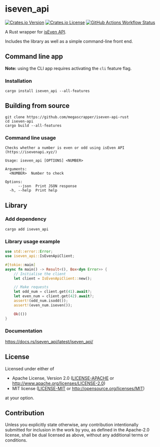 # iseven_api

[![Crates.io Version](https://img.shields.io/crates/v/iseven_api?style=flat-square)](https://crates.io/crates/iseven_api)
[![Crates.io License](https://img.shields.io/crates/l/iseven_api?style=flat-square)](#license)
[![GitHub Actions Workflow Status](https://img.shields.io/github/actions/workflow/status/megascrapper/iseven-api-rust/build.yml?style=flat-square)
](https://github.com/megascrapper/iseven-api-rust/actions/workflows/build.yml)

A Rust wrapper for [isEven API](https://isevenapi.xyz/).

Includes the library as well as a simple command-line front end.

## Command line app

**Note:** using the CLI app requires activating the `cli` feature flag.

### Installation

```
cargo install iseven_api --all-features
```

## Building from source

```
git clone https://github.com/megascrapper/iseven-api-rust
cd iseven-api
cargo build --all-features
```

### Command line usage

```
Checks whether a number is even or odd using isEven API (https://isevenapi.xyz/)

Usage: iseven_api [OPTIONS] <NUMBER>

Arguments:
  <NUMBER>  Number to check

Options:
      --json  Print JSON response
  -h, --help  Print help
```

## Library

### Add dependency

```
cargo add iseven_api
```

### Library usage example

```rust
use std::error::Error;
use iseven_api::IsEvenApiClient;

#[tokio::main]
async fn main() -> Result<(), Box<dyn Error>> {
    // Initialise the client
    let client = IsEvenApiClient::new();

    // Make requests
    let odd_num = client.get(41).await?;
    let even_num = client.get(42).await?;
    assert!(odd_num.isodd());
    assert!(even_num.iseven());

    Ok(())
}
```

### Documentation

<https://docs.rs/iseven_api/latest/iseven_api/>

## License

Licensed under either of

- Apache License, Version 2.0 ([LICENSE-APACHE](LICENSE-APACHE) or <http://www.apache.org/licenses/LICENSE-2.0>)
- MIT license ([LICENSE-MIT](LICENSE-MIT) or <http://opensource.org/licenses/MIT>)

at your option.

## Contribution

Unless you explicitly state otherwise, any contribution intentionally submitted
for inclusion in the work by you, as defined in the Apache-2.0 license, shall be
dual licensed as above, without any additional terms or conditions.
